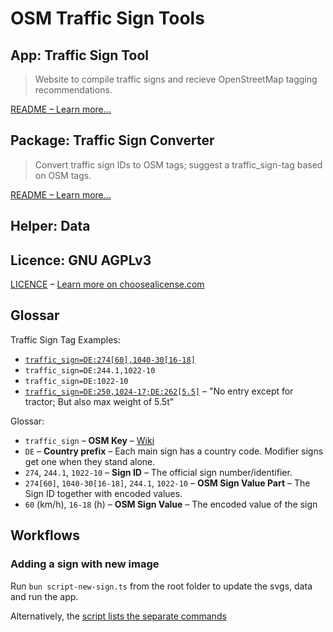 # OSM Traffic Sign Tools

## App: Traffic Sign Tool

> Website to compile traffic signs and recieve OpenStreetMap tagging recommendations.

[README – Learn more…](./apps/traffic-sign-tool/README.md)

## Package: Traffic Sign Converter

> Convert traffic sign IDs to OSM tags; suggest a traffic_sign-tag based on OSM tags.

[README – Learn more…](./packages/traffic-sign-converter/README.md)

## Helper: Data

## Licence: GNU AGPLv3

[LICENCE](./LICENSE) – [Learn more on choosealicense.com](https://choosealicense.com/licenses/agpl-3.0/)

## Glossar

Traffic Sign Tag Examples:

- [`traffic_sign=DE:274[60],1040-30[16-18]`](https://trafficsigns.osm-verkehrswende.org/?signs=DE:274[60],DE:1040-30[16-18])
- `traffic_sign=DE:244.1,1022-10`
- `traffic_sign=DE:1022-10`
- [`traffic_sign=DE:250,1024-17;DE:262[5.5]`](https://trafficsigns.osm-verkehrswende.org/?signs=DE:250,DE:1024-17,DE:262[5.5]) – "No entry except for tractor; But also max weight of 5.5t"

Glossar:

- `traffic_sign` – **OSM Key** – [Wiki](https://wiki.openstreetmap.org/wiki/Key:traffic_sign)
- `DE` – **Country prefix** – Each main sign has a country code. Modifier signs get one when they stand alone.
- `274`, `244.1`, `1022-10` – **Sign ID** – The official sign number/identifier.
- `274[60]`, `1040-30[16-18]`, `244.1`, `1022-10` – **OSM Sign Value Part** – The Sign ID together with encoded values.
- `60` (km/h), `16-18` (h) – **OSM Sign Value** – The encoded value of the sign

## Workflows

### Adding a sign with new image

Run `bun script-new-sign.ts` from the root folder to update the svgs, data and run the app.

Alternatively, the [script lists the separate commands](./script-new-sign.ts)
